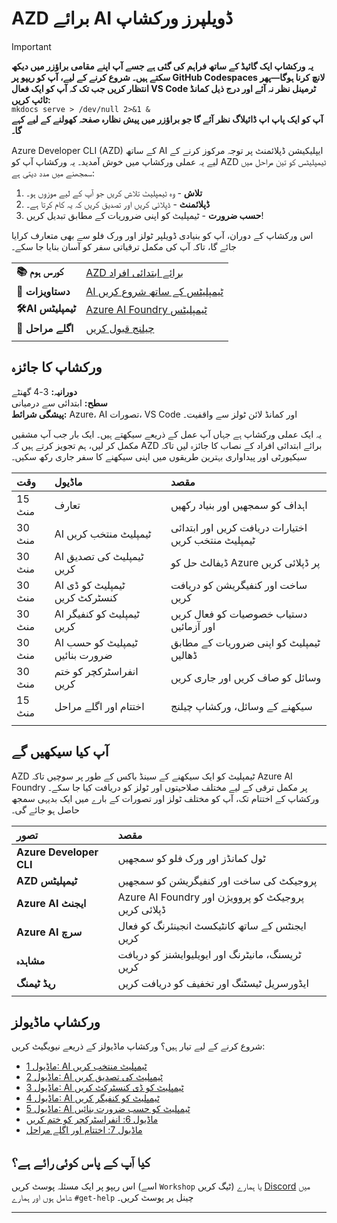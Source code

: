 <!--
CO_OP_TRANSLATOR_METADATA:
{
  "original_hash": "1a87eaee8309cd74837981fdc6834dd9",
  "translation_date": "2025-09-24T12:02:22+00:00",
  "source_file": "workshop/docs/index.md",
  "language_code": "ur"
}
-->
# AZD برائے AI ڈویلپرز ورکشاپ

> [!IMPORTANT]  
> **یہ ورکشاپ ایک گائیڈ کے ساتھ فراہم کی گئی ہے جسے آپ اپنے مقامی براؤزر میں دیکھ سکتے ہیں۔ شروع کرنے کے لیے، آپ کو ریپو پر GitHub Codespaces لانچ کرنا ہوگا—پھر انتظار کریں جب تک کہ آپ کو ایک فعال VS Code ٹرمینل نظر نہ آئے اور درج ذیل کمانڈ ٹائپ کریں:**  
> `mkdocs serve > /dev/null 2>&1 &`  
> **آپ کو ایک پاپ اپ ڈائیلاگ نظر آئے گا جو براؤزر میں پیش نظارہ صفحہ کھولنے کے لیے کہے گا۔**

Azure Developer CLI (AZD) کے ساتھ AI ایپلیکیشن ڈپلائمنٹ پر توجہ مرکوز کرنے کے لیے یہ عملی ورکشاپ میں خوش آمدید۔ یہ ورکشاپ آپ کو AZD ٹیمپلیٹس کو تین مراحل میں سمجھنے میں مدد دیتی ہے:

1. **تلاش** - وہ ٹیمپلیٹ تلاش کریں جو آپ کے لیے موزوں ہو۔
1. **ڈپلائمنٹ** - ڈپلائی کریں اور تصدیق کریں کہ یہ کام کرتا ہے۔
1. **حسب ضرورت** - ٹیمپلیٹ کو اپنی ضروریات کے مطابق تبدیل کریں!

اس ورکشاپ کے دوران، آپ کو بنیادی ڈویلپر ٹولز اور ورک فلو سے بھی متعارف کرایا جائے گا، تاکہ آپ کی مکمل ترقیاتی سفر کو آسان بنایا جا سکے۔

| | | 
|:---|:---|
| **📚 کورس ہوم**| [AZD برائے ابتدائی افراد](../README.md)|
| **📖 دستاویزات** | [AI ٹیمپلیٹس کے ساتھ شروع کریں](https://learn.microsoft.com/en-us/azure/ai-foundry/how-to/develop/ai-template-get-started)|
| **🛠️AI ٹیمپلیٹس** | [Azure AI Foundry ٹیمپلیٹس](https://ai.azure.com/templates) |
|**🚀 اگلے مراحل** | [چیلنج قبول کریں](../../../../workshop/docs) |
| | |

## ورکشاپ کا جائزہ

**دورانیہ:** 3-4 گھنٹے  
**سطح:** ابتدائی سے درمیانی  
**پیشگی شرائط:** Azure، AI تصورات، VS Code اور کمانڈ لائن ٹولز سے واقفیت۔

یہ ایک عملی ورکشاپ ہے جہاں آپ عمل کے ذریعے سیکھتے ہیں۔ ایک بار جب آپ مشقیں مکمل کر لیں، ہم تجویز کرتے ہیں کہ AZD برائے ابتدائی افراد کے نصاب کا جائزہ لیں تاکہ سیکیورٹی اور پیداواری بہترین طریقوں میں اپنی سیکھنے کا سفر جاری رکھ سکیں۔

| وقت| ماڈیول  | مقصد |
|:---|:---|:---|
| 15 منٹ | تعارف | اہداف کو سمجھیں اور بنیاد رکھیں |
| 30 منٹ | AI ٹیمپلیٹ منتخب کریں | اختیارات دریافت کریں اور ابتدائی ٹیمپلیٹ منتخب کریں | 
| 30 منٹ | AI ٹیمپلیٹ کی تصدیق کریں | ڈیفالٹ حل کو Azure پر ڈپلائی کریں |
| 30 منٹ | AI ٹیمپلیٹ کو ڈی کنسٹرکٹ کریں | ساخت اور کنفیگریشن کو دریافت کریں |
| 30 منٹ | AI ٹیمپلیٹ کو کنفیگر کریں | دستیاب خصوصیات کو فعال کریں اور آزمائیں |
| 30 منٹ | AI ٹیمپلیٹ کو حسب ضرورت بنائیں | ٹیمپلیٹ کو اپنی ضروریات کے مطابق ڈھالیں |
| 30 منٹ | انفراسٹرکچر کو ختم کریں | وسائل کو صاف کریں اور جاری کریں |
| 15 منٹ | اختتام اور اگلے مراحل | سیکھنے کے وسائل، ورکشاپ چیلنج |
| | |

## آپ کیا سیکھیں گے

AZD ٹیمپلیٹ کو ایک سیکھنے کے سینڈ باکس کے طور پر سوچیں تاکہ Azure AI Foundry پر مکمل ترقی کے لیے مختلف صلاحیتوں اور ٹولز کو دریافت کیا جا سکے۔ ورکشاپ کے اختتام تک، آپ کو مختلف ٹولز اور تصورات کے بارے میں ایک بدیہی سمجھ حاصل ہو جائے گی۔

| تصور  | مقصد |
|:---|:---|
| **Azure Developer CLI** | ٹول کمانڈز اور ورک فلو کو سمجھیں |
| **AZD ٹیمپلیٹس**| پروجیکٹ کی ساخت اور کنفیگریشن کو سمجھیں |
| **Azure AI ایجنٹ**| Azure AI Foundry پروجیکٹ کو پروویژن اور ڈپلائی کریں |
| **Azure AI سرچ**| ایجنٹس کے ساتھ کانٹیکسٹ انجینئرنگ کو فعال کریں |
| **مشاہدہ**| ٹریسنگ، مانیٹرنگ اور ایویلیوایشنز کو دریافت کریں |
| **ریڈ ٹیمنگ**| ایڈورسریل ٹیسٹنگ اور تخفیف کو دریافت کریں |
| | |

## ورکشاپ ماڈیولز

شروع کرنے کے لیے تیار ہیں؟ ورکشاپ ماڈیولز کے ذریعے نیویگیٹ کریں:

- [ماڈیول 1: AI ٹیمپلیٹ منتخب کریں](instructions/1-Select-AI-Template.md)
- [ماڈیول 2: AI ٹیمپلیٹ کی تصدیق کریں](instructions/2-Validate-AI-Template.md) 
- [ماڈیول 3: AI ٹیمپلیٹ کو ڈی کنسٹرکٹ کریں](instructions/3-Deconstruct-AI-Template.md)
- [ماڈیول 4: AI ٹیمپلیٹ کو کنفیگر کریں](instructions/4-Configure-AI-Template.md)
- [ماڈیول 5: AI ٹیمپلیٹ کو حسب ضرورت بنائیں](instructions/5-Customize-AI-Template.md)
- [ماڈیول 6: انفراسٹرکچر کو ختم کریں](instructions/6-Teardown-Infrastructure.md)
- [ماڈیول 7: اختتام اور اگلے مراحل](instructions/7-Wrap-up.md)

## کیا آپ کے پاس کوئی رائے ہے؟

اس ریپو پر ایک مسئلہ پوسٹ کریں (اسے `Workshop` ٹیگ کریں) یا ہمارے [Discord](https://aka.ms/foundry/discord) میں شامل ہوں اور ہمارے `#get-help` چینل پر پوسٹ کریں۔

---


